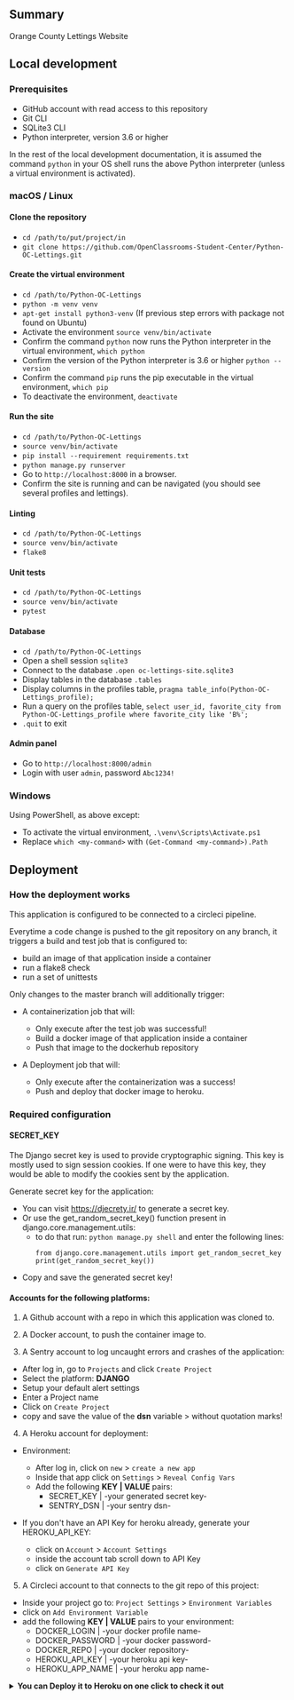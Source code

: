 ## Summary

Orange County Lettings Website

## Local development

### Prerequisites

- GitHub account with read access to this repository
- Git CLI
- SQLite3 CLI
- Python interpreter, version 3.6 or higher

In the rest of the local development documentation, it is assumed the command `python` in 
your OS shell runs the above Python interpreter (unless a virtual environment is activated).

### macOS / Linux

#### Clone the repository

- `cd /path/to/put/project/in`
- `git clone https://github.com/OpenClassrooms-Student-Center/Python-OC-Lettings.git`

#### Create the virtual environment

- `cd /path/to/Python-OC-Lettings`
- `python -m venv venv`
- `apt-get install python3-venv` (If previous step errors with package not found on Ubuntu)
- Activate the environment `source venv/bin/activate`
- Confirm the command `python` now runs the Python interpreter in the virtual environment,
`which python`
- Confirm the version of the Python interpreter is 3.6 or higher `python --version`
- Confirm the command `pip` runs the pip executable in the virtual environment, `which pip`
- To deactivate the environment, `deactivate`

#### Run the site

- `cd /path/to/Python-OC-Lettings`
- `source venv/bin/activate`
- `pip install --requirement requirements.txt`
- `python manage.py runserver`
- Go to `http://localhost:8000` in a browser.
- Confirm the site is running and can be navigated (you should see several profiles and lettings).

#### Linting

- `cd /path/to/Python-OC-Lettings`
- `source venv/bin/activate`
- `flake8`

#### Unit tests

- `cd /path/to/Python-OC-Lettings`
- `source venv/bin/activate`
- `pytest`

#### Database

- `cd /path/to/Python-OC-Lettings`
- Open a shell session `sqlite3`
- Connect to the database `.open oc-lettings-site.sqlite3`
- Display tables in the database `.tables`
- Display columns in the profiles table, `pragma table_info(Python-OC-Lettings_profile);`
- Run a query on the profiles table, `select user_id, favorite_city from
  Python-OC-Lettings_profile where favorite_city like 'B%';`
- `.quit` to exit

#### Admin panel

- Go to `http://localhost:8000/admin`
- Login with user `admin`, password `Abc1234!`

### Windows

Using PowerShell, as above except:

- To activate the virtual environment, `.\venv\Scripts\Activate.ps1` 
- Replace `which <my-command>` with `(Get-Command <my-command>).Path`

## Deployment

### How the deployment works

This application is configured to be connected to a circleci pipeline.

Everytime a code change is pushed to the git repository on any branch, it triggers a build and test job that is configured to:
- build an image of that application inside a container
- run a flake8 check
- run a set of unittests

Only changes to the master branch will additionally trigger:
- A containerization job that will:
  - Only execute after the test job was successful!
  - Build a docker image of that application inside a container
  - Push that image to the dockerhub repository

- A Deployment job that will:
  - Only execute after the containerization was a success!
  - Push and deploy that docker image to heroku.

### Required configuration

#### SECRET_KEY

The Django secret key is used to provide cryptographic signing.
This key is mostly used to sign session cookies. If one were to have this key, 
they would be able to modify the cookies sent by the application.

Generate secret key for the application:
- You can visit https://djecrety.ir/ to generate a secret key.
- Or use the get_random_secret_key() function present in django.core.management.utils:
  - to do that run: `python manage.py shell` and enter the following lines:
    ```
    from django.core.management.utils import get_random_secret_key
    print(get_random_secret_key())
    ```
- Copy and save the generated secret key!

#### Accounts for the following platforms:

1. A Github account with a repo in which this application was cloned to.


2. A Docker account, to push the container image to.


3. A Sentry account to log uncaught errors and crashes of the application:

  - After log in, go to `Projects` and click `Create Project`
  - Select the platform: <b>DJANGO</b>
  - Setup your default alert settings
  - Enter a Project name
  - Click on `Create Project`
  - copy and save the value of the <b>dsn</b> variable > without quotation marks!

4. A Heroku account for deployment:

- Environment:
  - After log in, click on `new` > `create a new app`
  - Inside that app click on `Settings` > `Reveal Config Vars`
  - Add the following <b>KEY | VALUE</b> pairs:
    - SECRET_KEY | -your generated secret key-
    - SENTRY_DSN | -your sentry dsn-


- If you don't have an API Key for heroku already, generate your HEROKU_API_KEY:
  - click on `Account` > `Account Settings`
  - inside the account tab scroll down to API Key
  - click on `Generate API Key`
  

5. A Circleci account to that connects to the git repo of this project:
- Inside your project go to: `Project Settings` > `Environment Variables`
- click on `Add Environment Variable`
- add the following <b>KEY | VALUE</b> pairs to your environment:
  - DOCKER_LOGIN | -your docker profile name-
  - DOCKER_PASSWORD | -your docker password-
  - DOCKER_REPO | -your docker repository-
  - HEROKU_API_KEY | -your heroku api key-
  - HEROKU_APP_NAME | -your heroku app name-


<details>
<summary><b>You can Deploy it to Heroku on one click to check it out</b></summary><br>
The fastest way to deploy and test the application on Heroku is by clicking the following link:<br>

[![Deploy](https://www.herokucdn.com/deploy/button.svg)](https://heroku.com/deploy?template=https://github.com/Pascal273/Python-OC-Lettings)

Log into your heroku account, enter a name for the application and click deploy.<br>
All the required environment variables will be taken from this repo automatically.<br>
After the process is completed you will be able to visit and test the web application.
</details>

